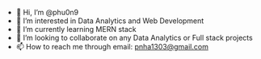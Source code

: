 - 👋 Hi, I’m @phu0n9
- 👀 I’m interested in Data Analytics and Web Development
- 🌱 I’m currently learning MERN stack
- 💞️ I’m looking to collaborate on any Data Analytics or Full stack projects
- 📫 How to reach me through email: pnha1303@gmail.com

<!---
phu0n9/phu0n9 is a ✨ special ✨ repository because its `README.md` (this file) appears on your GitHub profile.
You can click the Preview link to take a look at your changes.
--->
